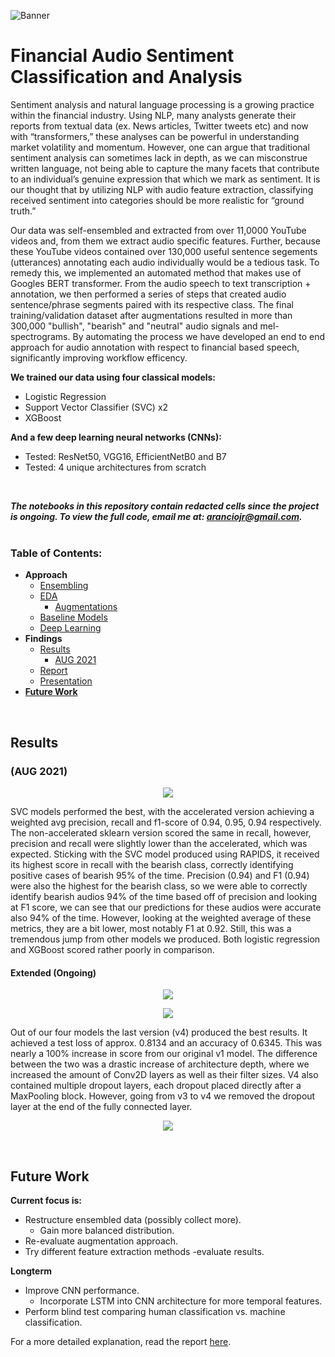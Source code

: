 ![Banner](https://i.gyazo.com/2e52e69c80f4884d0d3c5e37742115f3.jpg)
# Financial Audio Sentiment Classification and Analysis

Sentiment analysis and natural language processing is a growing practice within the financial industry. Using NLP, many analysts generate their reports from textual data (ex. News articles, Twitter tweets etc) and now with “transformers,” these analyses can be powerful in understanding market volatility and momentum. However, one can argue that traditional sentiment analysis can sometimes lack in depth, as we can misconstrue written language, not being able to capture the many facets that contribute to an individual’s genuine expression that which we mark as sentiment. It is our thought that by utilizing NLP with audio feature extraction, classifying received sentiment into categories should be more realistic for “ground truth.”  

Our data was self-ensembled and extracted from over 11,0000 YouTube videos and, from them we extract audio specific features. Further, because these YouTube videos contained over 130,000 useful sentence segements (utterances) annotating each audio individually would be a tedious task. To remedy this, we implemented an automated method that makes use of Googles BERT transformer. From the audio speech to text transcription + annotation, we then performed a series of steps that created audio sentence/phrase segments paired with its respective class. The final training/validation dataset after augmentations resulted in more than 300,000 "bullish", "bearish" and "neutral" audio signals and mel-spectrograms. By automating the process we have developed an end to end approach for audio annotation with respect to financial based speech, significantly improving workflow efficency.

**We trained our data using four classical models:**
- Logistic Regression
- Support Vector Classifier (SVC) x2
- XGBoost

**And a few deep learning neural networks (CNNs):**
- Tested: ResNet50, VGG16, EfficientNetB0 and B7
- Tested: 4 unique architectures from scratch
<br>

**_The notebooks in this repository contain redacted cells since the project is ongoing. To view the full code, email me at: aranciojr@gmail.com._**
<br>
<br>

### Table of Contents:
- **Approach**
    - [Ensembling](https://jra333.github.io/Financial-Audio-Classification/Dataset-Ensembling/dataset_ensembling.html)
    - [EDA](https://jra333.github.io/Financial-Audio-Classification/EDA-Augmentations/exploratory_data_analysis.html)
      - [Augmentations](https://jra333.github.io/Financial-Audio-Classification/EDA-Augmentations/datasetsplit_augmentations.html)
    - [Baseline Models](https://jra333.github.io/Financial-Audio-Classification/Baseline-Modeling/features_baseline_modeling.html)
    - [Deep Learning](https://jra333.github.io/Financial-Audio-Classification/Ext-Modeling-DeepLearning/extended_modeling_deepLearning.html)
- **Findings**
    - [Results](https://github.com/jra333/Financial-Audio-Classification#results)
      - [AUG 2021](https://github.com/jra333/Financial-Audio-Classification#aug-2021)
    - [Report](https://github.com/jra333/Financial-Audio-Classification/blob/main/FASC(report).pdf)
    - [Presentation](https://github.com/jra333/Financial-Audio-Classification/blob/main/FASC(presentation).pdf)
- [**Future Work**](https://github.com/jra333/Financial-Audio-Classification#future-work)
<br>

## Results

### (AUG 2021)
<p align="center">
    <img src="https://i.gyazo.com/5dde4289a931b62f83bddb329552fc87.png">
    </p>

SVC models performed the best, with the accelerated version achieving a weighted avg precision, recall and f1-score of 0.94, 0.95, 0.94 respectively. The non-accelerated sklearn version scored the same in recall, however, precision and recall were slightly lower than the accelerated, which was expected. Sticking with the SVC model produced using RAPIDS, it received its highest score in recall with the bearish class, correctly identifying positive cases of bearish 95% of the time. Precision (0.94) and F1 (0.94) were also the highest for the bearish class, so we were able to correctly identify bearish audios 94% of the time based off of precision and looking at F1 score, we can see that our predictions for these audios were accurate also 94% of the time.  However, looking at the weighted average of these metrics, they are a bit lower, most notably F1 at 0.92. Still, this was a tremendous jump from other models we produced. Both logistic regression and XGBoost scored rather poorly in comparison.

#### Extended (Ongoing)

<p align="center">
    <img src="https://i.gyazo.com/9bb1b3899e95d05269ebda8f6fabad37.png">
    </p>
<p align="center">
    <img src="https://i.gyazo.com/eb71c09b87b2d4f85ab1f8f47adf61cf.png">
    </p>

Out of our four models the last version (v4) produced the best results. It achieved a test loss of approx. 0.8134 and an accuracy of 0.6345. This was nearly a 100% increase in score from our original v1 model. The difference between the two was a drastic increase of architecture depth, where we increased the amount of Conv2D layers as well as their filter sizes. V4 also contained multiple dropout layers, each dropout placed directly after a MaxPooling block. However, going from v3 to v4 we removed the dropout layer at the end of the fully connected layer.

<p align="center">
    <img src="https://i.gyazo.com/b444a718a3ad93a5764d0e3738cfc879.png">
    </p>
<br>

## Future Work

**Current focus is:**

- Restructure ensembled data (possibly collect more).
    - Gain more balanced distribution.
- Re-evaluate augmentation approach.
- Try different feature extraction methods -evaluate results.

**Longterm**
- Improve CNN performance.
    - Incorporate LSTM into CNN architecture for more temporal features.
- Perform blind test comparing human classification vs. machine classification.



For a more detailed explanation, read the report [here](https://github.com/jra333/Financial-Audio-Classification/blob/main/FinancialAudioSentimentClassification(report).pdf). 


